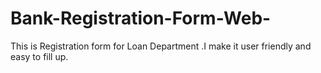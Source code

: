 # Bank-Registration-Form-Web-
This is Registration form for Loan Department .I make it user friendly and easy to fill up.
